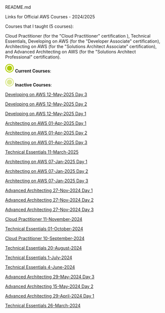 README.md

Links for Official AWS Courses - 2024/2025

Courses that I taught (5 courses):

Cloud Practitioner (for the "Cloud Practitioner" certification ), Technical Essentials, Developing on AWS (for the "Developer Associate" certification), Architecting on AWS (for the "Solutions Architect Associate" certification),  and Advanced Architecting on AWS (for the "Solutions Architect Professional" certification).

![Current Courses](./current_course.png)  **Current Courses**:


![Inactive Courses](./old_courses.png)  **Inactive Courses**:

[Developing on AWS 12-May-2025 Day 3](./Developing_On_AWS_12052025_Day3.md)

[Developing on AWS 12-May-2025 Day 2](./Developing_On_AWS_12052025_Day2.md)

[Developing on AWS 12-May-2025 Day 1](./Developing_On_AWS_12052025_Day1.md)

[Architecting on AWS 01-Apr-2025 Day 1](./Architecting_On_AWS_01042025_Day1.md)

[Architecting on AWS 01-Apr-2025 Day 2](./Architecting_On_AWS_01042025_Day2.md)

[Architecting on AWS 01-Apr-2025 Day 3](./Architecting_On_AWS_01042025_Day3.md)

[Technical Essentials 11-March-2025](./Technical_Essentials_11032025.md)

[Architecting on AWS 07-Jan-2025 Day 1](./Architecting_On_AWS_07012025_Day1.md)

[Architecting on AWS 07-Jan-2025 Day 2](./Architecting_On_AWS_07012025_Day2.md)

[Architecting on AWS 07-Jan-2025 Day 3](./Architecting_On_AWS_07012025_Day3.md)

[Advanced Architecting 27-Nov-2024 Day 1](./Advanced_Architecting_27112024_Day1.md)

[Advanced Architecting 27-Nov-2024 Day 2](./Advanced_Architecting_27112024_Day2.md)

[Advanced Architecting 27-Nov-2024 Day 3](./Advanced_Architecting_27112024_Day3.md)

[Cloud Practitioner 11-November-2024](./Cloud_Practitioner_11112024.md)

[Technical Essentials 01-October-2024](./Technical_Essentials_01102024.md)

[Cloud Practitioner 10-September-2024](./Cloud_Practitioner_10092024.md)

[Technical Essentials 20-August-2024](./Technical_Essentials_20082024.md)

[Technical Essentials 1-July-2024](./Technical_Essentials_01072024.md)

[Technical Essentials 4-June-2024](./Technical_Essentials_04062024.md)

[Advanced Architecting 29-May-2024 Day 3](./Advanced_Architecting_15052024_Day3.md)

[Advanced Architecting 15-May-2024 Day 2](./Advanced_Architecting_15052024_Day2.md)

[Advanced Architecting 29-April-2024 Day 1](./Advanced_Architecting_29042024_Day1.md)

[Technical Essentials 26-March-2024](./Technical_Essentials_26032024.md)


